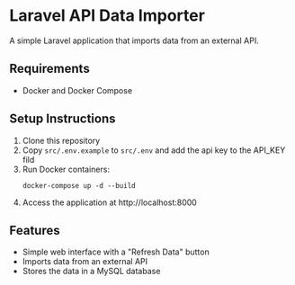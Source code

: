 # Laravel API Data Importer

A simple Laravel application that imports data from an external API.

## Requirements

- Docker and Docker Compose

## Setup Instructions

1. Clone this repository
2. Copy `src/.env.example` to `src/.env` and add the api key to the API_KEY fild
3. Run Docker containers:
   ```
   docker-compose up -d --build
   ```
4. Access the application at http://localhost:8000

## Features

- Simple web interface with a "Refresh Data" button
- Imports data from an external API
- Stores the data in a MySQL database
